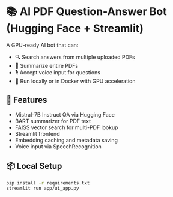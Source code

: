 # 📚 AI PDF Question-Answer Bot (Hugging Face + Streamlit)

A GPU-ready AI bot that can:
- 🔍 Search answers from multiple uploaded PDFs
- 📖 Summarize entire PDFs
- 🎙️ Accept voice input for questions
- 🚀 Run locally or in Docker with GPU acceleration

## 🚀 Features
- Mistral-7B Instruct QA via Hugging Face
- BART summarizer for PDF text
- FAISS vector search for multi-PDF lookup
- Streamlit frontend
- Embedding caching and metadata saving
- Voice input via SpeechRecognition

## 📦 Local Setup

```bash
pip install -r requirements.txt
streamlit run app/ui_app.py

